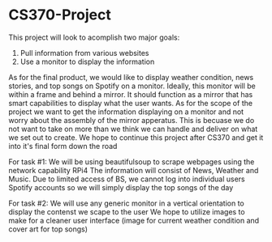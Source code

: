 # CS370-Project

This project will look to acomplish two major goals:
1. Pull information from various websites
2. Use a monitor to display the information 

As for the final product, we would like to display weather condition, news stories, and top songs on Spotify on a monitor. 
Ideally, this monitor will be within a frame and behind a mirror. It should function as a mirror that has smart capabilities to display what the user wants.
As for the scope of the project we want to get the information displaying on a monitor and not worry about the assembly of the mirror apperatus.
This is becuase we do not want to take on more than we think we can handle and deliver on what we set out to create. 
We hope to continue this project after CS370 and get it into it's final form down the road

For task #1:
    We will be using beautifulsoup to scrape webpages using the network capability RPi4
    The information will consist of News, Weather and Music.
    Due to limited access of BS, we cannot log into individual users Spotify accounts so we will simply display the top songs of the day

For task #2:
    We will use any generic monitor in a vertical orientation to display the contenst we scape to the user
    We hope to utilize images to make for a cleaner user interface (image for current weather condition and cover art for top songs)